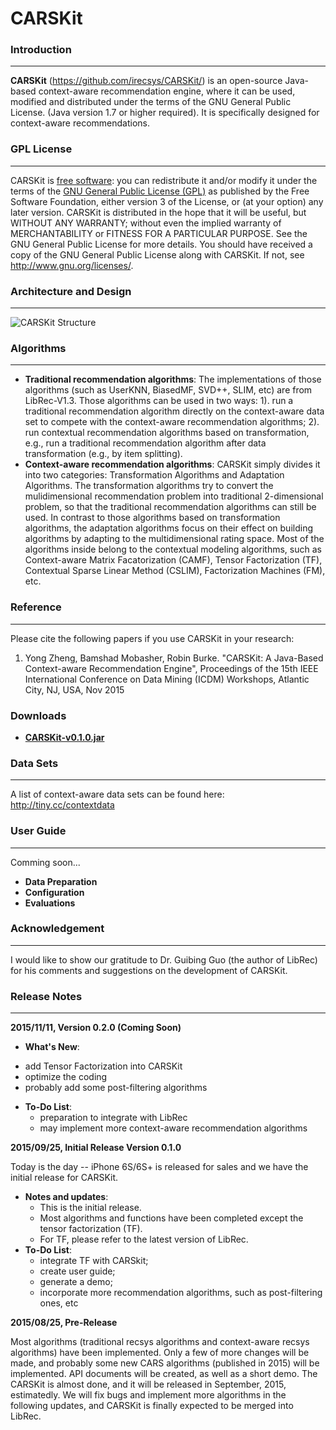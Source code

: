 # CARSKit

### Introduction
-------------------

**CARSKit** (https://github.com/irecsys/CARSKit/) is an open-source Java-based context-aware recommendation engine, where it can be used, modified and distributed under the terms of the GNU General Public License. (Java version 1.7 or higher required). It is specifically designed for context-aware recommendations. 


### GPL License
-------------------

CARSKit is [free software](http://www.gnu.org/philosophy/free-sw.html): you can redistribute it and/or modify it under the terms of the [GNU General Public License (GPL)](http://www.gnu.org/licenses/gpl.html) as published by the Free Software Foundation, either version 3 of the License, or (at your option) any later version. CARSKit is distributed in the hope that it will be useful, but WITHOUT ANY WARRANTY; without even the implied warranty of MERCHANTABILITY or FITNESS FOR A PARTICULAR PURPOSE. See the GNU General Public License for more details. You should have received a copy of the GNU General Public License along with CARSKit. If not, see http://www.gnu.org/licenses/.

### Architecture and Design
----------------------------

![CARSKit Structure](http://students.depaul.edu/~yzheng8/images/CARSKit_Design.png)

### Algorithms
---------------

* **Traditional recommendation algorithms**: The implementations of those algorithms (such as UserKNN, BiasedMF, SVD++, SLIM, etc) are from LibRec-V1.3. Those algorithms can be used in two ways: 1). run a traditional recommendation algorithm directly on the context-aware data set to compete with the context-aware recommendation algorithms; 2). run contextual recommendation algorithms based on transformation, e.g., run a traditional recommendation algorithm after data transformation (e.g., by item splitting).
* **Context-aware recommendation algorithms**: CARSKit simply divides it into two categories: Transformation Algorithms and Adaptation Algorithms. The transformation algorithms try to convert the mulidimensional recommendation problem into traditional 2-dimensional problem, so that the traditional recommendation algorithms can still be used. In contrast to those algorithms based on transformation algorithms, the adaptation algorithms focus on their effect on building algorithms by adapting to the multidimensional rating space. Most of the algorithms inside belong to the contextual modeling algorithms, such as Context-aware Matrix Facatorization (CAMF), Tensor Factorization (TF), Contextual Sparse Linear Method (CSLIM), Factorization Machines (FM), etc.

### Reference
-------------

Please cite the following papers if you use CARSKit in your research:

1. Yong Zheng, Bamshad Mobasher, Robin Burke. "CARSKit: A Java-Based Context-aware Recommendation Engine", Proceedings of the 15th IEEE International Conference on Data Mining (ICDM) Workshops, Atlantic City, NJ, USA, Nov 2015

### Downloads
* **[CARSKit-v0.1.0.jar](https://raw.githubusercontent.com/irecsys/CARSKit/master/jar/CARSKit-v0.1.0.jar)**

### Data Sets
--------------

A list of context-aware data sets can be found here: http://tiny.cc/contextdata <br/>

### User Guide
--------------

Comming soon...

 - **Data Preparation**
 - **Configuration**
 - **Evaluations**

### Acknowledgement
--------------------

I would like to show our gratitude to Dr. Guibing Guo (the author of LibRec) for his comments and suggestions on the development of CARSKit.

### Release Notes
------------------

**2015/11/11, Version 0.2.0 (Coming Soon)**
* **What's New**:
 - add Tensor Factorization into CARSKit
 - optimize the coding
 - probably add some post-filtering algorithms
* **To-Do List**: 
  - preparation to integrate with LibRec
  - may implement more context-aware recommendation algorithms

**2015/09/25, Initial Release Version 0.1.0**

Today is the day -- iPhone 6S/6S+ is released for sales and we have the initial release for CARSKit.

* **Notes and updates**: 
  - This is the initial release. 
  - Most algorithms and functions have been completed except the tensor factorization (TF). 
  - For TF, please refer to the latest version of LibRec.
* **To-Do List**: 
  - integrate TF with CARSkit; 
  - create user guide; 
  - generate a demo; 
  - incorporate more recommendation algorithms, such as post-filtering ones, etc

**2015/08/25, Pre-Release**

Most algorithms (traditional recsys algorithms and context-aware recsys algorithms) have been implemented. Only a few of more changes will be made, and probably some new CARS algorithms (published in 2015) will be implemented. API documents will be created, as well as a short demo. The CARSKit is almost done, and it will be released in September, 2015, estimatedly. We will fix bugs and implement more algorithms in the following updates, and CARSKit is finally expected to be merged into LibRec.







